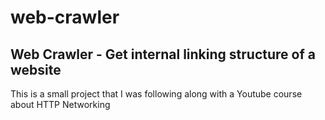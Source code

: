 # web-crawler
## Web Crawler - Get internal linking structure of a website

This is a small project that I was following along with a Youtube course about HTTP Networking
